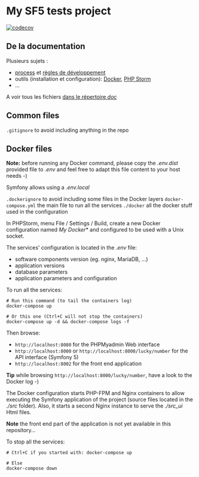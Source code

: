 # My SF5 tests project

[![codecov](https://codecov.io/gh/b2p-ayman/sandbox/branch/develop/graph/badge.svg?token=PIBH2BXN49)](https://codecov.io/gh/b2p-ayman/sandbox)

## De la documentation

Plusieurs sujets : 
- [process](./doc/dev_process.md) et [règles de développement](doc/dev_rules.md)
- outils (installation et configuration): [Docker](./doc/tool_Docker.md), [PHP Storm](./doc/tool_PHPStorm.md)
- ...

A voir tous les fichiers [dans le répertoire *doc*](./doc/README.md)

## Common files

`.gitignore` to avoid including anything in the repo

## Docker files

**Note:** before running any Docker command, please copy the *.env.dist* provided file to *.env* and feel free to adapt this file content to your host needs -)

Symfony allows using a *.env.local*

`.dockerignore` to avoid including some files in the Docker layers
`docker-compose.yml` the main file to run all the services
`./docker` all the docker stuff used in the configuration

In PHPStorm, menu File / Settings / Build, create a new Docker configuration named *My Docker** and configured to be used with a Unix socket.

The services' configuration is located in the *.env* file:
- software components version (eg. nginx, MariaDB, ...)
- application versions
- database parameters
- application parameters and configuration

To run all the services:
```shell
# Run this command (to tail the containers log)
docker-compose up

# Or this one (Ctrl+C will not stop the containers)
docker-compose up -d && docker-compose logs -f
```

Then browse:
- `http://localhost:8080` for the PHPMyadmin Web interface
- `http://localhost:8000` or `http://localhost:8000/lucky/number` for the API interface (Symfony 5)
- `http://localhost:8002` for the front end application

**Tip** while browsing `http://localhost:8000/lucky/number`, have a look to the Docker log -)

The Docker configuration starts PHP-FPM and Nginx containers to allow executing the Symfony application of the project (source files located in the *./src* folder). Also, it starts a second Nginx instance to serve the *./src_ui* Html files.

**Note** the front end part of the application is not yet available in this repository...

To stop all the services:
```shell
# Ctrl+C if you started with: docker-compose up

# Else
docker-compose down
```

